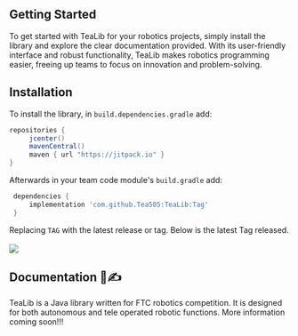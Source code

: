 ## Getting Started
To get started with TeaLib for your robotics projects, simply install the library and explore the clear documentation provided. 
With its user-friendly interface and robust functionality, TeaLib makes robotics programming easier, 
freeing up teams to focus on innovation and problem-solving.

## Installation 
To install the library, in `build.dependencies.gradle` add:
</br>

   ```gradle
   repositories { 
        jcenter()
        mavenCentral()
        maven { url "https://jitpack.io" }
   }
   ```  

Afterwards in your team code module's `build.gradle` add: 
</br>

   ```gradle
    dependencies {
        implementation 'com.github.Tea505:TeaLib:Tag'
    }
   ```

Replacing `TAG` with the latest release or tag. Below is the latest Tag released.
</br>
</br>
[![](https://jitpack.io/v/Tea505/TeaLib.svg)](https://jitpack.io/#Tea505/TeaLib)

## Documentation 💭✍
TeaLib is a Java library written for FTC robotics competition. It is designed for both autonomous and tele operated robotic functions. 
More information coming soon!!!